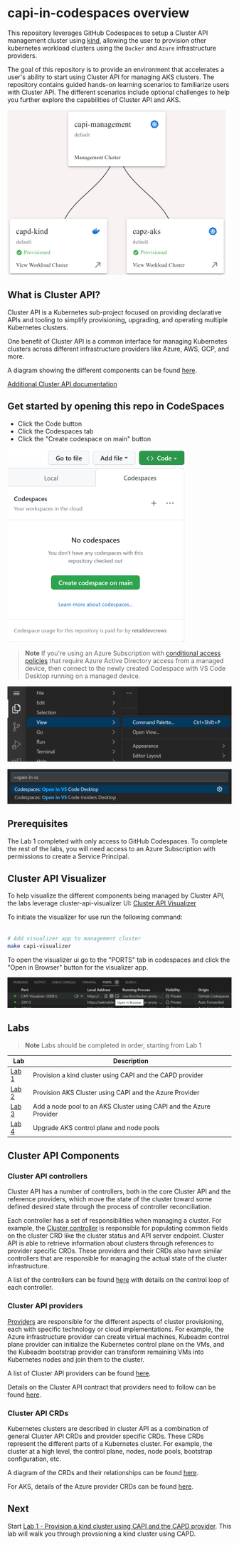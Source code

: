 # capi-in-codespaces overview

This repository leverages GitHub Codespaces to setup a Cluster API management cluster using [kind](https://kind.sigs.k8s.io/), allowing the user to provision other kubernetes workload clusters using the `Docker` and `Azure` infrastructure providers.

The goal of this repository is to provide an environment that accelerates a user's ability to start using Cluster API for managing AKS clusters.   The repository contains guided hands-on learning scenarios to familiarize users with Cluster API. The different scenarios include optional challenges to help you further explore the capabilities of Cluster API and AKS.

![Cluster API Visualizer](/images/capi-visualizer.png)

## What is Cluster API?

Cluster API is a Kubernetes sub-project focused on providing declarative APIs and tooling to simplify provisioning, upgrading, and operating multiple Kubernetes clusters.

One benefit of Cluster API is a common interface for managing Kubernetes clusters across different infrastructure providers like Azure, AWS, GCP, and more.

A diagram showing the different components can be found [here](https://cluster-api.sigs.k8s.io/user/concepts.html).

[Additional Cluster API documentation](https://cluster-api.sigs.k8s.io/)

## Get started by opening this repo in CodeSpaces

- Click the Code button
- Click the Codespaces tab
- Click the "Create codespace on main" button

![Create a codespace](/images/create-codespace.png)

> **Note**
> If you're using an Azure Subscription with [conditional access policies](https://learn.microsoft.com/en-us/azure/active-directory/conditional-access/overview) that require Azure Active Directory access from a managed device, then connect to the newly created Codespace with VS Code Desktop running on a managed device.

![Open Codespace command palette](/images/open-command-palette.png)

![Open in VS Code Desktop](/images/open-in-vscode-desktop.png)

## Prerequisites

The Lab 1 completed with only access to GitHub Codespaces. To complete the rest of the labs, you will need access to an Azure Subscription with permissions to create a Service Principal.

## Cluster API Visualizer

To help visualize the different components being managed by Cluster API, the labs leverage cluster-api-visualizer UI:
[Cluster API Visualizer](https://github.com/Jont828/cluster-api-visualizer#readme)

To initiate the visualizer for use run the following command:

```bash

# Add visualizer app to management cluster
make capi-visualizer

```

To open the visualizer ui go to the "PORTS" tab in codespaces and click the "Open in Browser" button for the visualizer app.

![Open Cluster API Visualizer](images/open-capi-visualizer.png)

## Labs

> **Note**
> Labs should be completed in order, starting from Lab 1

| Lab  | Description |
| ------------- | -------- |
| [Lab 1](./docs/1-kind-cluster.md) | Provision a kind cluster using CAPI and the CAPD provider|
| [Lab 2](./docs/2-managed-aks-cluster.md)| Provision AKS Cluster using CAPI and the Azure Provider |
| [Lab 3](./docs/3-add-nodepool.md) | Add a node pool to an AKS Cluster using CAPI and the Azure Provider |
| [Lab 4](./docs/4-upgrade-k8s.md) | Upgrade AKS control plane and node pools |

## Cluster API Components

### Cluster API controllers

Cluster API has a number of controllers, both in the core Cluster API and the reference providers, which move the state of the cluster toward some defined desired state through the process of controller reconciliation.

Each controller has a set of responsibilities when managing a cluster. For example, the [Cluster controller](https://cluster-api.sigs.k8s.io/developer/architecture/controllers/cluster.html) is responsible for populating common fields on the cluster CRD like the cluster status and API server endpoint. Cluster API is able to retrieve information about clusters through references to provider specific CRDs. These providers and their CRDs also have similar controllers that are responsible for managing the actual state of the cluster infrastructure.

A list of the controllers can be found [here](https://cluster-api.sigs.k8s.io/developer/architecture/controllers.html) with details on the control loop of each controller.

### Cluster API providers

[Providers](https://cluster-api.sigs.k8s.io/reference/glossary.html#provider) are responsible for the different aspects of cluster provisioning, each with specific technology or cloud implementations. For example, the Azure infrastructure provider can create virtual machines, Kubeadm control plane provider can initialize the Kubernetes control plane on the VMs, and the Kubeadm bootstrap provider can transform remaining VMs into Kubernetes nodes and join them to the cluster.

A list of Cluster API providers can be found [here](https://cluster-api.sigs.k8s.io/reference/providers.html).

Details on the Cluster API contract that providers need to follow can be found [here](https://cluster-api.sigs.k8s.io/developer/providers/contracts.html).

### Cluster API CRDs

Kubernetes clusters are described in cluster API as a combination of general Cluster API CRDs and provider specific CRDs. These CRDs represent the different parts of a Kubernetes cluster. For example, the cluster at a high level, the control plane, nodes, node pools, bootstrap configuration, etc.

A diagram of the CRDs and their relationships can be found [here](https://cluster-api.sigs.k8s.io/developer/crd-relationships.html).

For AKS, details of the Azure provider CRDs can be found [here](https://capz.sigs.k8s.io/topics/managedcluster.html#specification).

## Next

Start [Lab 1 - Provision a kind cluster using CAPI and the CAPD provider](./docs/1-kind-cluster.md). This lab will walk you through provsioning a kind cluster using CAPD.
